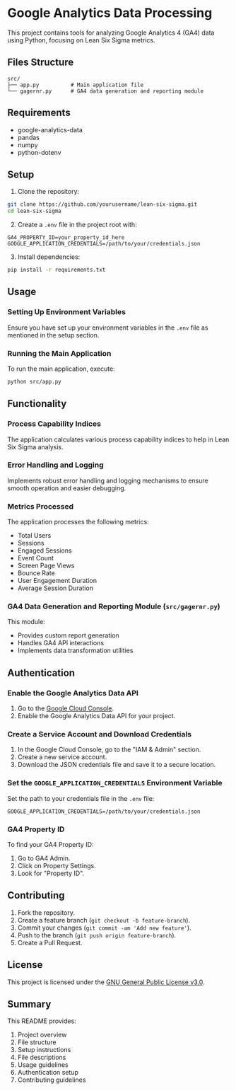 # Google Analytics Data Processing

This project contains tools for analyzing Google Analytics 4 (GA4) data using Python, focusing on Lean Six Sigma metrics.

## Files Structure

```
src/
├── app.py          # Main application file
└── gagernr.py      # GA4 data generation and reporting module
```

## Requirements

- google-analytics-data
- pandas
- numpy
- python-dotenv

## Setup

1. Clone the repository:

```sh
git clone https://github.com/yourusername/lean-six-sigma.git
cd lean-six-sigma
```

2. Create a `.env` file in the project root with:

```env
GA4_PROPERTY_ID=your_property_id_here
GOOGLE_APPLICATION_CREDENTIALS=/path/to/your/credentials.json
```

3. Install dependencies:

```sh
pip install -r requirements.txt
```

## Usage

### Setting Up Environment Variables

Ensure you have set up your environment variables in the `.env` file as mentioned in the setup section.

### Running the Main Application

To run the main application, execute:

```sh
python src/app.py
```

## Functionality

### Process Capability Indices

The application calculates various process capability indices to help in Lean Six Sigma analysis.

### Error Handling and Logging

Implements robust error handling and logging mechanisms to ensure smooth operation and easier debugging.

### Metrics Processed

The application processes the following metrics:

- Total Users
- Sessions
- Engaged Sessions
- Event Count
- Screen Page Views
- Bounce Rate
- User Engagement Duration
- Average Session Duration

### GA4 Data Generation and Reporting Module (`src/gagernr.py`)

This module:

- Provides custom report generation
- Handles GA4 API interactions
- Implements data transformation utilities

## Authentication

### Enable the Google Analytics Data API

1. Go to the [Google Cloud Console](https://console.cloud.google.com/).
2. Enable the Google Analytics Data API for your project.

### Create a Service Account and Download Credentials

1. In the Google Cloud Console, go to the "IAM & Admin" section.
2. Create a new service account.
3. Download the JSON credentials file and save it to a secure location.

### Set the `GOOGLE_APPLICATION_CREDENTIALS` Environment Variable

Set the path to your credentials file in the `.env` file:

```env
GOOGLE_APPLICATION_CREDENTIALS=/path/to/your/credentials.json
```

### GA4 Property ID

To find your GA4 Property ID:

1. Go to GA4 Admin.
2. Click on Property Settings.
3. Look for "Property ID".

## Contributing

1. Fork the repository.
2. Create a feature branch (`git checkout -b feature-branch`).
3. Commit your changes (`git commit -am 'Add new feature'`).
4. Push to the branch (`git push origin feature-branch`).
5. Create a Pull Request.

## License

This project is licensed under the [GNU General Public License v3.0](https://github.com/yonrasgg/lean-six-sigma/blob/main/LICENSE).

## Summary

This README provides:
1. Project overview
2. File structure
3. Setup instructions
4. File descriptions
5. Usage guidelines
6. Authentication setup
7. Contributing guidelines
